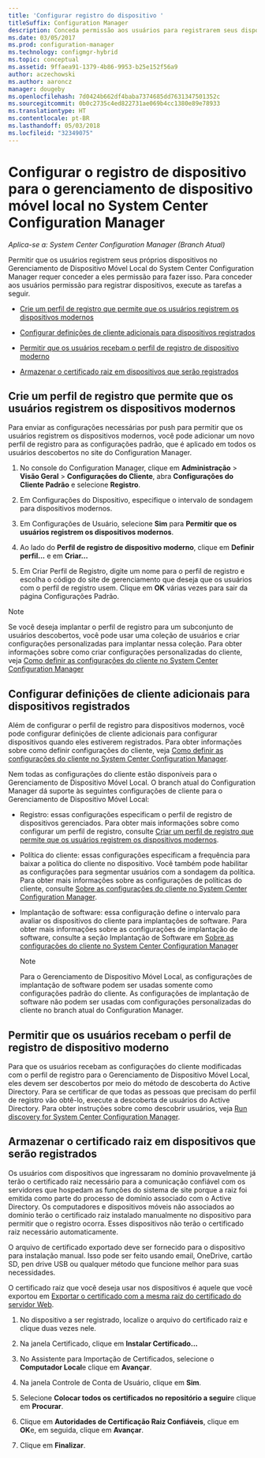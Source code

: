 ```yaml
---
title: 'Configurar registro do dispositivo '
titleSuffix: Configuration Manager
description: Conceda permissão aos usuários para registrarem seus dispositivos para o Gerenciamento de Dispositivo Móvel Local no System Center Configuration Manager.
ms.date: 03/05/2017
ms.prod: configuration-manager
ms.technology: configmgr-hybrid
ms.topic: conceptual
ms.assetid: 9ffaea91-1379-4b86-9953-b25e152f56a9
author: aczechowski
ms.author: aaroncz
manager: dougeby
ms.openlocfilehash: 7d0424b662df4baba7374685dd7631347501352c
ms.sourcegitcommit: 0b0c2735c4ed822731ae069b4cc1380e89e78933
ms.translationtype: HT
ms.contentlocale: pt-BR
ms.lasthandoff: 05/03/2018
ms.locfileid: "32349075"
---
```

# <a name="set-up-device-enrollment-for-on-premises-mobile-device-management-in-system-center-configuration-manager"></a>Configurar o registro de dispositivo para o gerenciamento de dispositivo móvel local no System Center Configuration Manager

*Aplica-se a: System Center Configuration Manager (Branch Atual)*

Permitir que os usuários registrem seus próprios dispositivos no Gerenciamento de Dispositivo Móvel Local do System Center Configuration Manager requer conceder a eles permissão para fazer isso. Para conceder aos usuários permissão para registrar dispositivos, execute as tarefas a seguir.

-   [Crie um perfil de registro que permite que os usuários registrem os dispositivos modernos](#bkmk_createProf)  

-   [Configurar definições de cliente adicionais para dispositivos registrados](#bkmk_addClient)  

-   [Permitir que os usuários recebam o perfil de registro de dispositivo moderno](#bkmk_enableUsers)  

-   [Armazenar o certificado raiz em dispositivos que serão registrados](#bkmk_storeCert)  

##  <a name="bkmk_createProf"></a> Crie um perfil de registro que permite que os usuários registrem os dispositivos modernos  
 Para enviar as configurações necessárias por push para permitir que os usuários registrem os dispositivos modernos, você pode adicionar um novo perfil de registro para as configurações padrão, que é aplicado em todos os usuários descobertos no site do Configuration Manager.  

1.  No console do Configuration Manager, clique em **Administração** > **Visão Geral** > **Configurações do Cliente**, abra **Configurações do Cliente Padrão** e selecione **Registro**.  

2.  Em Configurações do Dispositivo, especifique o intervalo de sondagem para dispositivos modernos.  

3.  Em Configurações de Usuário, selecione **Sim** para **Permitir que os usuários registrem os dispositivos modernos**.  

4.  Ao lado do **Perfil de registro de dispositivo moderno**, clique em **Definir perfil...** e em **Criar...**  

5.  Em Criar Perfil de Registro, digite um nome para o perfil de registro e escolha o código do site de gerenciamento que deseja que os usuários com o perfil de registro usem. Clique em **OK** várias vezes para sair da página Configurações Padrão.  

> [!NOTE]  
>  Se você deseja implantar o perfil de registro para um subconjunto de usuários descobertos, você pode usar uma coleção de usuários e criar configurações personalizadas para implantar nessa coleção. Para obter informações sobre como criar configurações personalizadas do cliente, veja [Como definir as configurações do cliente no System Center Configuration Manager](../../core/clients/deploy/configure-client-settings.md)  

##  <a name="bkmk_addClient"></a> Configurar definições de cliente adicionais para dispositivos registrados  
 Além de configurar o perfil de registro para dispositivos modernos, você pode configurar definições de cliente adicionais para configurar dispositivos quando eles estiverem registrados.  Para obter informações sobre como definir configurações do cliente, veja [Como definir as configurações do cliente no System Center Configuration Manager](../../core/clients/deploy/configure-client-settings.md).  

 Nem todas as configurações do cliente estão disponíveis para o Gerenciamento de Dispositivo Móvel Local. O branch atual do Configuration Manager dá suporte às seguintes configurações de cliente para o Gerenciamento de Dispositivo Móvel Local:  

-   Registro: essas configurações especificam o perfil de registro de dispositivos gerenciados. Para obter mais informações sobre como configurar um perfil de registro, consulte [Criar um perfil de registro que permite que os usuários registrem os dispositivos modernos](#bkmk_createProf).  

-   Política do cliente: essas configurações especificam a frequência para baixar a política do cliente no dispositivo. Você também pode habilitar as configurações para segmentar usuários com a sondagem da política. Para obter mais informações sobre as configurações de políticas do cliente, consulte [Sobre as configurações do cliente no System Center Configuration Manager](../../core/clients/deploy/about-client-settings.md).  

-   Implantação de software: essa configuração define o intervalo para avaliar os dispositivos do cliente para implantações de software. Para obter mais informações sobre as configurações de implantação de software, consulte a seção Implantação de Software em [Sobre as configurações do cliente no System Center Configuration Manager](../../core/clients/deploy/about-client-settings.md)  

    > [!NOTE]  
    >  Para o Gerenciamento de Dispositivo Móvel Local, as configurações de implantação de software podem ser usadas somente como configurações padrão do cliente. As configurações de implantação de software não podem ser usadas com configurações personalizadas do cliente no branch atual do Configuration Manager.  

##  <a name="bkmk_enableUsers"></a> Permitir que os usuários recebam o perfil de registro de dispositivo moderno  
 Para que os usuários recebam as configurações do cliente modificadas com o perfil de registro para o Gerenciamento de Dispositivo Móvel Local, eles devem ser descobertos por meio do método de descoberta do Active Directory. Para se certificar de que todas as pessoas que precisam do perfil de registro vão obtê-lo, execute a descoberta de usuários do Active Directory. Para obter instruções sobre como descobrir usuários, veja [Run discovery for System Center Configuration Manager](../../core/servers/deploy/configure/run-discovery.md).  

##  <a name="bkmk_storeCert"></a> Armazenar o certificado raiz em dispositivos que serão registrados  
 Os usuários com dispositivos que ingressaram no domínio provavelmente já terão o certificado raiz necessário para a comunicação confiável com os servidores que hospedam as funções do sistema de site porque a raiz foi emitida como parte do processo de domínio associado com o Active Directory. Os computadores e dispositivos móveis não associados ao domínio terão o certificado raiz instalado manualmente no dispositivo para permitir que o registro ocorra. Esses dispositivos não terão o certificado raiz necessário automaticamente.  

 O arquivo de certificado exportado deve ser fornecido para o dispositivo para instalação manual. Isso pode ser feito usando email, OneDrive, cartão SD, pen drive USB ou qualquer método que funcione melhor para suas necessidades.  

 O certificado raiz que você deseja usar nos dispositivos é aquele que você exportou em [Exportar o certificado com a mesma raiz do certificado do servidor Web](../../mdm/get-started/set-up-certificates-on-premises-mdm.md#bkmk_exportCert).  

1.  No dispositivo a ser registrado, localize o arquivo do certificado raiz e clique duas vezes nele.  

2.  Na janela Certificado, clique em **Instalar Certificado...**  

3.  No Assistente para Importação de Certificados, selecione o **Computador Local**e clique em **Avançar**.  

4.  Na janela Controle de Conta de Usuário, clique em **Sim**.  

5.  Selecione **Colocar todos os certificados no repositório a seguir**e clique em **Procurar**.  

6.  Clique em **Autoridades de Certificação Raiz Confiáveis**, clique em **OK**e, em seguida, clique em **Avançar**.  

7.  Clique em **Finalizar**.  
